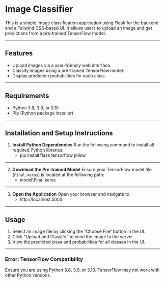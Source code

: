 # Image Classifier

This is a simple image classification application using Flask for the backend and a Tailwind CSS-based UI. It allows users to upload an image and get predictions from a pre-trained TensorFlow model.

---

## Features
- Upload images via a user-friendly web interface.
- Classify images using a pre-trained TensorFlow model.
- Display prediction probabilities for each class.

---

## Requirements
- Python 3.8, 3.9, or 3.10
- Pip (Python package installer)

---

## Installation and Setup Instructions

1. **Install Python Dependencies**
    Run the following command to install all required Python libraries:
   - pip install flask tensorflow pillow

---

2. **Download the Pre-trained Model**
    Ensure your TensorFlow model file (`Final.keras`) is located at the following path:
    - model\Final.keras

---

3. **Open the Application**
    Open your browser and navigate to:
    - http://localhost:5000

---

## Usage

1. Select an image file by clicking the "Choose File" button in the UI.
2. Click "Upload and Classify" to send the image to the server.
3. View the predicted class and probabilities for all classes in the UI.

---

### Error: TensorFlow Compatibility
Ensure you are using Python 3.8, 3.9, or 3.10. TensorFlow may not work with other Python versions.

